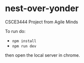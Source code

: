 # nest-over-yonder
CSCE3444 Project from Agile Minds

To run do:
- `npm install`
- `npm run dev`

then open the local server in chrome.

